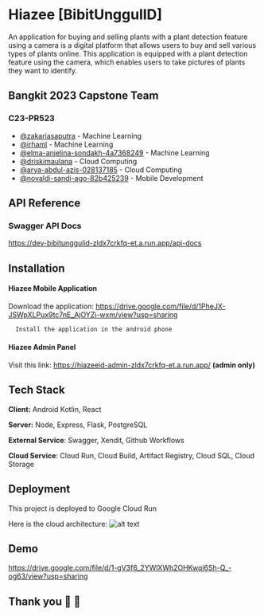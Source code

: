 
# Hiazee [BibitUnggulID]

An application for buying and selling plants with a plant detection feature using a camera is a digital platform that allows users to buy and sell various types of plants online. This application is equipped with a plant detection feature using the camera, which enables users to take pictures of plants they want to identify.


## Bangkit 2023 Capstone Team

### C23-PR523

- [@zakariasaputra](https://www.linkedin.com/in/zakariasaputra/) - Machine Learning
- [@irhaml](https://www.linkedin.com/in/irhaml/) - Machine Learning
- [@elma-anjelina-sondakh-4a7368249](https://www.linkedin.com/in/elma-anjelina-sondakh-4a7368249/) - Machine Learning
- [@driskimaulana](https://www.linkedin.com/in/driskimaulana/) - Cloud Computing
- [@arya-abdul-azis-028137185](https://www.linkedin.com/in/arya-abdul-azis-028137185/) - Cloud Computing
- [@novaldi-sandi-ago-82b425239](https://www.linkedin.com/in/novaldi-sandi-ago-82b425239/) - Mobile Development







## API Reference

### Swagger API Docs

https://dev-bibitunggulid-zldx7crkfq-et.a.run.app/api-docs




## Installation

#### Hiazee Mobile Application
Download the application: https://drive.google.com/file/d/1PheJX-JSWpXLPux9tc7nE_AjOYZi-wxm/view?usp=sharing

```bash
  Install the application in the android phone
```

#### Hiazee Admin Panel
Visit this link: https://hiazeeid-admin-zldx7crkfq-et.a.run.app/ **(admin only)**



    
## Tech Stack

**Client:** Android Kotlin, React

**Server:** Node, Express, Flask, PostgreSQL

**External Service**: Swagger, Xendit, Github Workflows

**Cloud Service**: Cloud Run, Cloud Build, Artifact Registry, Cloud SQL, Cloud Storage 

## Deployment

This project is deployed to Google Cloud Run

Here is the cloud architecture: 
![alt text](https://i.ibb.co/QPDR48d/Cloud-Architecture.png)


## Demo

https://drive.google.com/file/d/1-gV3f6_2YWlXWh2OHKwqj6Sh-Q_-og63/view?usp=sharing

## Thank you 👋 👋
